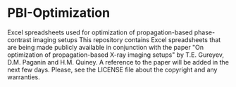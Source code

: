 # PBI-Optimization
Excel spreadsheets used for optimization of propagation-based phase-contrast imaging setups
This repository contains Excel spreadsheets that are being made publicly available in conjunction with the paper "On optimization of propagation-based X-ray imaging setups" by T.E. Gureyev, D.M. Paganin and H.M. Quiney. A reference to the paper will be added in the next few days.
Please, see the LICENSE file about the copyright and any warranties.
